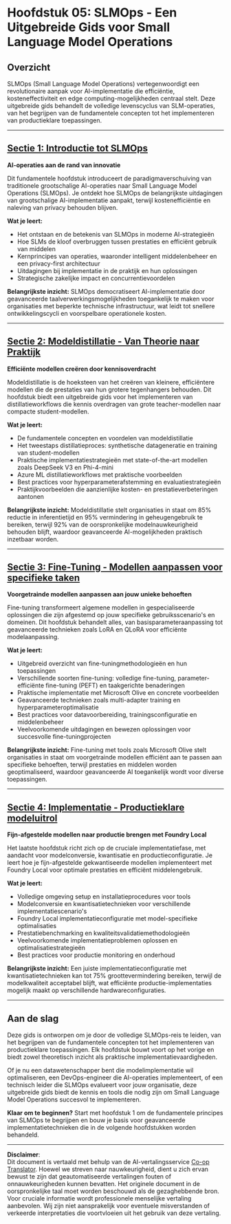 <!--
CO_OP_TRANSLATOR_METADATA:
{
  "original_hash": "2db7a2f6e9873c3cd09fea6736bf360b",
  "translation_date": "2025-09-18T12:58:46+00:00",
  "source_file": "Module05/README.md",
  "language_code": "nl"
}
-->
# Hoofdstuk 05: SLMOps - Een Uitgebreide Gids voor Small Language Model Operations

## Overzicht

SLMOps (Small Language Model Operations) vertegenwoordigt een revolutionaire aanpak voor AI-implementatie die efficiëntie, kosteneffectiviteit en edge computing-mogelijkheden centraal stelt. Deze uitgebreide gids behandelt de volledige levenscyclus van SLM-operaties, van het begrijpen van de fundamentele concepten tot het implementeren van productieklare toepassingen.

---

## [Sectie 1: Introductie tot SLMOps](./01.IntroduceSLMOps.md)

**AI-operaties aan de rand van innovatie**

Dit fundamentele hoofdstuk introduceert de paradigmaverschuiving van traditionele grootschalige AI-operaties naar Small Language Model Operations (SLMOps). Je ontdekt hoe SLMOps de belangrijkste uitdagingen van grootschalige AI-implementatie aanpakt, terwijl kostenefficiëntie en naleving van privacy behouden blijven.

**Wat je leert:**
- Het ontstaan en de betekenis van SLMOps in moderne AI-strategieën
- Hoe SLMs de kloof overbruggen tussen prestaties en efficiënt gebruik van middelen
- Kernprincipes van operaties, waaronder intelligent middelenbeheer en een privacy-first architectuur
- Uitdagingen bij implementatie in de praktijk en hun oplossingen
- Strategische zakelijke impact en concurrentievoordelen

**Belangrijkste inzicht:** SLMOps democratiseert AI-implementatie door geavanceerde taalverwerkingsmogelijkheden toegankelijk te maken voor organisaties met beperkte technische infrastructuur, wat leidt tot snellere ontwikkelingscycli en voorspelbare operationele kosten.

---

## [Sectie 2: Modeldistillatie - Van Theorie naar Praktijk](./02.SLMOps-Distillation.md)

**Efficiënte modellen creëren door kennisoverdracht**

Modeldistillatie is de hoeksteen van het creëren van kleinere, efficiëntere modellen die de prestaties van hun grotere tegenhangers behouden. Dit hoofdstuk biedt een uitgebreide gids voor het implementeren van distillatieworkflows die kennis overdragen van grote teacher-modellen naar compacte student-modellen.

**Wat je leert:**
- De fundamentele concepten en voordelen van modeldistillatie
- Het tweestaps distillatieproces: synthetische datageneratie en training van student-modellen
- Praktische implementatiestrategieën met state-of-the-art modellen zoals DeepSeek V3 en Phi-4-mini
- Azure ML distillatieworkflows met praktische voorbeelden
- Best practices voor hyperparameterafstemming en evaluatiestrategieën
- Praktijkvoorbeelden die aanzienlijke kosten- en prestatieverbeteringen aantonen

**Belangrijkste inzicht:** Modeldistillatie stelt organisaties in staat om 85% reductie in inferentietijd en 95% vermindering in geheugengebruik te bereiken, terwijl 92% van de oorspronkelijke modelnauwkeurigheid behouden blijft, waardoor geavanceerde AI-mogelijkheden praktisch inzetbaar worden.

---

## [Sectie 3: Fine-Tuning - Modellen aanpassen voor specifieke taken](./03.SLMOps-Finetuing.md)

**Voorgetrainde modellen aanpassen aan jouw unieke behoeften**

Fine-tuning transformeert algemene modellen in gespecialiseerde oplossingen die zijn afgestemd op jouw specifieke gebruiksscenario's en domeinen. Dit hoofdstuk behandelt alles, van basisparameteraanpassing tot geavanceerde technieken zoals LoRA en QLoRA voor efficiënte modelaanpassing.

**Wat je leert:**
- Uitgebreid overzicht van fine-tuningmethodologieën en hun toepassingen
- Verschillende soorten fine-tuning: volledige fine-tuning, parameter-efficiënte fine-tuning (PEFT) en taakgerichte benaderingen
- Praktische implementatie met Microsoft Olive en concrete voorbeelden
- Geavanceerde technieken zoals multi-adapter training en hyperparameteroptimalisatie
- Best practices voor datavoorbereiding, trainingsconfiguratie en middelenbeheer
- Veelvoorkomende uitdagingen en bewezen oplossingen voor succesvolle fine-tuningprojecten

**Belangrijkste inzicht:** Fine-tuning met tools zoals Microsoft Olive stelt organisaties in staat om voorgetrainde modellen efficiënt aan te passen aan specifieke behoeften, terwijl prestaties en middelen worden geoptimaliseerd, waardoor geavanceerde AI toegankelijk wordt voor diverse toepassingen.

---

## [Sectie 4: Implementatie - Productieklare modeluitrol](./04.SLMOps.Deployment.md)

**Fijn-afgestelde modellen naar productie brengen met Foundry Local**

Het laatste hoofdstuk richt zich op de cruciale implementatiefase, met aandacht voor modelconversie, kwantisatie en productieconfiguratie. Je leert hoe je fijn-afgestelde gekwantiseerde modellen implementeert met Foundry Local voor optimale prestaties en efficiënt middelengebruik.

**Wat je leert:**
- Volledige omgeving setup en installatieprocedures voor tools
- Modelconversie en kwantisatietechnieken voor verschillende implementatiescenario's
- Foundry Local implementatieconfiguratie met model-specifieke optimalisaties
- Prestatiebenchmarking en kwaliteitsvalidatiemethodologieën
- Veelvoorkomende implementatieproblemen oplossen en optimalisatiestrategieën
- Best practices voor productie monitoring en onderhoud

**Belangrijkste inzicht:** Een juiste implementatieconfiguratie met kwantisatietechnieken kan tot 75% groottevermindering bereiken, terwijl de modelkwaliteit acceptabel blijft, wat efficiënte productie-implementaties mogelijk maakt op verschillende hardwareconfiguraties.

---

## Aan de slag

Deze gids is ontworpen om je door de volledige SLMOps-reis te leiden, van het begrijpen van de fundamentele concepten tot het implementeren van productieklare toepassingen. Elk hoofdstuk bouwt voort op het vorige en biedt zowel theoretisch inzicht als praktische implementatievaardigheden.

Of je nu een datawetenschapper bent die modelimplementatie wil optimaliseren, een DevOps-engineer die AI-operaties implementeert, of een technisch leider die SLMOps evalueert voor jouw organisatie, deze uitgebreide gids biedt de kennis en tools die nodig zijn om Small Language Model Operations succesvol te implementeren.

**Klaar om te beginnen?** Start met hoofdstuk 1 om de fundamentele principes van SLMOps te begrijpen en bouw je basis voor geavanceerde implementatietechnieken die in de volgende hoofdstukken worden behandeld.

---

**Disclaimer**:  
Dit document is vertaald met behulp van de AI-vertalingsservice [Co-op Translator](https://github.com/Azure/co-op-translator). Hoewel we streven naar nauwkeurigheid, dient u zich ervan bewust te zijn dat geautomatiseerde vertalingen fouten of onnauwkeurigheden kunnen bevatten. Het originele document in de oorspronkelijke taal moet worden beschouwd als de gezaghebbende bron. Voor cruciale informatie wordt professionele menselijke vertaling aanbevolen. Wij zijn niet aansprakelijk voor eventuele misverstanden of verkeerde interpretaties die voortvloeien uit het gebruik van deze vertaling.